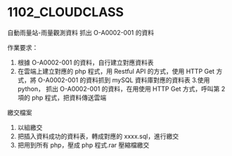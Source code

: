 # 1102_CLOUDCLASS

自動雨量站-雨量觀測資料
抓出 O-A0002-001 的資料

作業要求：
1. 根據 O-A0002-001 的資料，自行建立對應資料表
2. 在雲端上建立對應的 php 程式，用 Restful API 的方式，使用 HTTP Get 方式，將 O-A0002-001 的資料抓到 mySQL 資料庫對應的資料表
3.使用 python， 抓出 O-A0002-001 的資料，在用使用 HTTP Get 方式，呼叫第 2 項的 php 程式，把資料傳送雲端

繳交檔案
1. 以組繳交
2. 把插入資料成功的資料表，轉成對應的 xxxx.sql，進行繳交
3. 把用到所有 php，壓成 php 程式.rar 壓縮檔繳交
